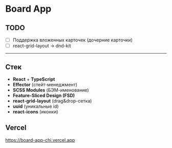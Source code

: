 # Board App

## TODO

- [ ] Поддержка вложенных карточек (дочерние карточки)
- [ ] react-grid-layout -> dnd-kit

---

## Стек

- **React** + **TypeScript**
- **Effector** (стейт-менеджмент)
- **SCSS Modules** (БЭМ-именование)
- **Feature-Sliced Design (FSD)**
- **react-grid-layout** (drag&drop-сетка)
- **uuid** (уникальные id)
- **react-icons** (иконки)

## Vercel

https://board-app-chi.vercel.app

